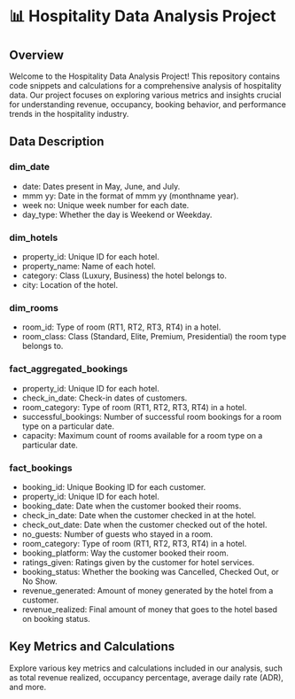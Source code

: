 
# 📊 Hospitality Data Analysis Project

## Overview
Welcome to the Hospitality Data Analysis Project! This repository contains code snippets and calculations for a comprehensive analysis of hospitality data. Our project focuses on exploring various metrics and insights crucial for understanding revenue, occupancy, booking behavior, and performance trends in the hospitality industry.

## Data Description

### dim_date
- date: Dates present in May, June, and July.
- mmm yy: Date in the format of mmm yy (monthname year).
- week no: Unique week number for each date.
- day_type: Whether the day is Weekend or Weekday.

### dim_hotels
- property_id: Unique ID for each hotel.
- property_name: Name of each hotel.
- category: Class (Luxury, Business) the hotel belongs to.
- city: Location of the hotel.

### dim_rooms
- room_id: Type of room (RT1, RT2, RT3, RT4) in a hotel.
- room_class: Class (Standard, Elite, Premium, Presidential) the room type belongs to.

### fact_aggregated_bookings
- property_id: Unique ID for each hotel.
- check_in_date: Check-in dates of customers.
- room_category: Type of room (RT1, RT2, RT3, RT4) in a hotel.
- successful_bookings: Number of successful room bookings for a room type on a particular date.
- capacity: Maximum count of rooms available for a room type on a particular date.

### fact_bookings
- booking_id: Unique Booking ID for each customer.
- property_id: Unique ID for each hotel.
- booking_date: Date when the customer booked their rooms.
- check_in_date: Date when the customer checked in at the hotel.
- check_out_date: Date when the customer checked out of the hotel.
- no_guests: Number of guests who stayed in a room.
- room_category: Type of room (RT1, RT2, RT3, RT4) in a hotel.
- booking_platform: Way the customer booked their room.
- ratings_given: Ratings given by the customer for hotel services.
- booking_status: Whether the booking was Cancelled, Checked Out, or No Show.
- revenue_generated: Amount of money generated by the hotel from a customer.
- revenue_realized: Final amount of money that goes to the hotel based on booking status.

## Key Metrics and Calculations
Explore various key metrics and calculations included in our analysis, such as total revenue realized, occupancy percentage, average daily rate (ADR), and more.




